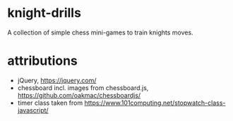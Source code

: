# knight-drills
A collection of simple chess mini-games to train knights moves.

# attributions

* jQuery, https://jquery.com/
* chessboard incl. images from chessboard.js, https://github.com/oakmac/chessboardjs/
* timer class taken from https://www.101computing.net/stopwatch-class-javascript/
